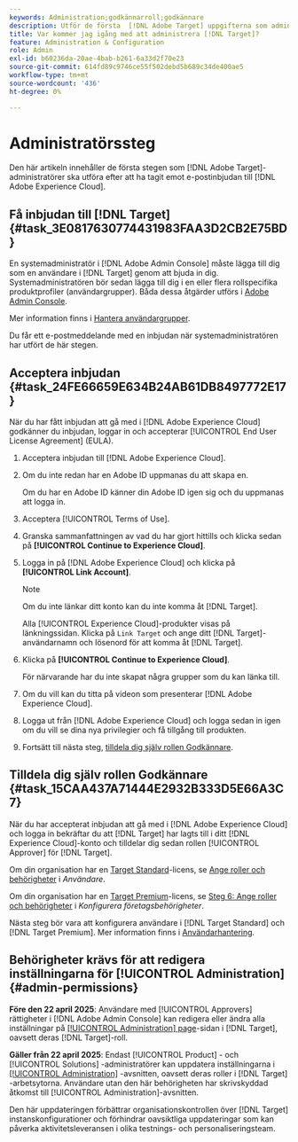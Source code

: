 ```yaml
---
keywords: Administration;godkännarroll;godkännare
description: Utför de första  [!DNL Adobe Target] uppgifterna som administratörer ska utföra efter att ha tagit emot e-postinbjudan till  [!DNL Adobe Experience Cloud].
title: Var kommer jag igång med att administrera [!DNL Target]?
feature: Administration & Configuration
role: Admin
exl-id: b60236da-20ae-4bab-b261-6a33d2f70e23
source-git-commit: 614fd89c9746ce55f502debd5b689c34de400ae5
workflow-type: tm+mt
source-wordcount: '436'
ht-degree: 0%

---
```


# Administratörssteg

Den här artikeln innehåller de första stegen som [!DNL Adobe Target]-administratörer ska utföra efter att ha tagit emot e-postinbjudan till [!DNL Adobe Experience Cloud].

## Få inbjudan till [!DNL Target] {#task_3E0817630774431983FAA3D2CB2E75BD}

En systemadministratör i [!DNL Adobe Admin Console] måste lägga till dig som en användare i [!DNL Target] genom att bjuda in dig. Systemadministratören bör sedan lägga till dig i en eller flera rollspecifika produktprofiler (användargrupper). Båda dessa åtgärder utförs i [Adobe Admin Console](https://adminconsole.adobe.com).

Mer information finns i [Hantera användargrupper](https://helpx.adobe.com/enterprise/using/users.html).

Du får ett e-postmeddelande med en inbjudan när systemadministratören har utfört de här stegen.

## Acceptera inbjudan {#task_24FE66659E634B24AB61DB8497772E17}

När du har fått inbjudan att gå med i [!DNL Adobe Experience Cloud] godkänner du inbjudan, loggar in och accepterar [!UICONTROL End User License Agreement] (EULA).

1. Acceptera inbjudan till [!DNL Adobe Experience Cloud].
1. Om du inte redan har en Adobe ID uppmanas du att skapa en.

   Om du har en Adobe ID känner din Adobe ID igen sig och du uppmanas att logga in.
1. Acceptera [!UICONTROL Terms of Use].
1. Granska sammanfattningen av vad du har gjort hittills och klicka sedan på **[!UICONTROL Continue to Experience Cloud]**.
1. Logga in på [!DNL Adobe Experience Cloud] och klicka på **[!UICONTROL Link Account]**.

   >[!NOTE]
   >
   >Om du inte länkar ditt konto kan du inte komma åt [!DNL Target].

   Alla [!UICONTROL Experience Cloud]-produkter visas på länkningssidan. Klicka på `Link Target` och ange ditt [!DNL Target]-användarnamn och lösenord för att komma åt [!DNL Target].
1. Klicka på **[!UICONTROL Continue to Experience Cloud]**.

   För närvarande har du inte skapat några grupper som du kan länka till.
1. Om du vill kan du titta på videon som presenterar [!DNL Adobe Experience Cloud].
1. Logga ut från [!DNL Adobe Experience Cloud] och logga sedan in igen om du vill se dina nya privilegier och få tillgång till produkten.
1. Fortsätt till nästa steg, [tilldela dig själv rollen Godkännare](/help/main/administrating-target/start-target.md#task_15CAA437A71444E2932B333D5E66A3C7).

## Tilldela dig själv rollen Godkännare {#task_15CAA437A71444E2932B333D5E66A3C7}

När du har accepterat inbjudan att gå med i [!DNL Adobe Experience Cloud] och logga in bekräftar du att [!DNL Target] har lagts till i ditt [!DNL Experience Cloud]-konto och tilldelar dig sedan rollen [!UICONTROL Approver] för [!DNL Target].

Om din organisation har en [Target Standard](/help/main/c-intro/intro.md#section_ACD5EFF17AAB4E979CBEFA0145CCD905)-licens, se [Ange roller och behörigheter](/help/main/administrating-target/c-user-management/c-user-management/user-management.md#roles-permissions) i *Användare*.

Om din organisation har en [Target Premium](/help/main/c-intro/intro.md#premium)-licens, se [Steg 6: Ange roller och behörigheter](/help/main/administrating-target/c-user-management/property-channel/properties-overview.md#section_8C425E43E5DD4111BBFC734A2B7ABC80) i *Konfigurera företagsbehörigheter*.

Nästa steg bör vara att konfigurera användare i [!DNL Target Standard] och [!DNL Target Premium]. Mer information finns i [Användarhantering](/help/main/administrating-target/c-user-management/user-management.md).

## Behörigheter krävs för att redigera inställningarna för [!UICONTROL Administration] {#admin-permissions}

**Före den 22 april 2025**: Användare med [!UICONTROL Approvers] rättigheter i [!DNL Adobe Admin Console] kan redigera eller ändra alla inställningar på [[!UICONTROL Administration] page](/help/main/administrating-target/administrating-target.md)-sidan i [!DNL Target], oavsett deras [!DNL Target]-roll.

**Gäller från 22 april 2025**: Endast [!UICONTROL Product] - och [!UICONTROL Solutions] -administratörer kan uppdatera inställningarna i [[!UICONTROL Administration]](/help/main/administrating-target/administrating-target.md) -avsnitten, oavsett deras roller i [!DNL Target] -arbetsytorna. Användare utan den här behörigheten har skrivskyddad åtkomst till [!UICONTROL Administration]-avsnitten.

Den här uppdateringen förbättrar organisationskontrollen över [!DNL Target] instanskonfigurationer och förhindrar oavsiktliga uppdateringar som kan påverka aktivitetsleveransen i olika testnings- och personaliseringsteam.
